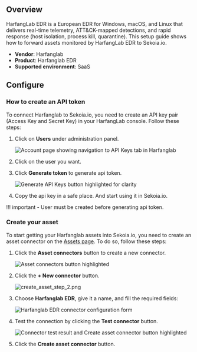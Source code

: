 
## Overview

HarfangLab EDR is a European EDR for Windows, macOS, and Linux that delivers real-time telemetry, ATT&CK-mapped detections, and rapid response (host isolation, process kill, quarantine). This setup guide shows how to forward assets monitored by HarfangLab EDR to Sekoia.io.

- **Vendor**: Harfanglab
- **Product**: Harfanglab EDR
- **Supported environment**: SaaS

## Configure

### How to create an API token

To connect Harfanglab to Sekoia.io, you need to create an API key pair (Access Key and Secret Key) in your
HarfangLab console. Follow these steps:

1. Click on **Users** under administration panel.

    ![Account page showing navigation to API Keys tab in Harfanglab](/assets/operation_center/asset_connectors/device/users_button.png)

2. Click on the user you want.

3. Click **Generate token** to generate api token.

    ![Generate API Keys button highlighted for clarity](/assets/operation_center/asset_connectors/device/generate_button.png)

4. Copy the api key in a safe place. And start using it in Sekoia.io.

!!! important
    - User must be created before generating api token.


### Create your asset

To start getting your Harfanglab assets into Sekoia.io, you need to create an asset connector on the [Assets page](https://app.sekoia.io/assets). To do so, follow these steps:

1. Click the **Asset connectors** button to create a new connector.

    ![Asset connectors button highlighted](/assets/operation_center/asset_connectors/vulnerability/tenable/asset_connector_button.png)

2. Click the **+ New connector** button.
    
    ![create_asset_step_2.png](/assets/operation_center/asset_connectors/vulnerability/tenable/new_connector_button.png)

3. Choose **Harfanglab EDR**, give it a name, and fill the required fields:

    ![Harfanglab EDR connector configuration form](/assets/operation_center/asset_connectors/vulnerability/tenable/tenable_asset_connector.png)

4. Test the connection by clicking the **Test connector** button.

    ![Connector test result and Create asset connector button highlighted](/assets/operation_center/asset_connectors/device/harfanglab_page.png)

5. Click the **Create asset connector** button.

